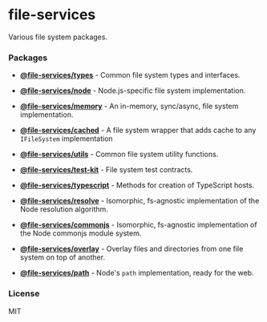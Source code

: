 # file-services

Various file system packages.

### Packages

- **[@file-services/types](./packages/types)** - Common file system types and interfaces.

- **[@file-services/node](./packages/node)** - Node.js-specific file system implementation.

- **[@file-services/memory](./packages/memory)** - An in-memory, sync/async, file system implementation.

- **[@file-services/cached](./packages/cached)** - A file system wrapper that adds cache to any `IFileSystem` implementation

- **[@file-services/utils](./packages/utils)** - Common file system utility functions.

- **[@file-services/test-kit](./packages/test-kit)** - File system test contracts.

- **[@file-services/typescript](./packages/typescript)** - Methods for creation of TypeScript hosts.

- **[@file-services/resolve](./packages/resolve)** - Isomorphic, fs-agnostic implementation of the Node resolution algorithm.

- **[@file-services/commonjs](./packages/commonjs)** - Isomorphic, fs-agnostic implementation of the Node commonjs module system.

- **[@file-services/overlay](./packages/overlay)** - Overlay files and directories from one file system on top of another.

- **[@file-services/path](./packages/path)** - Node's `path` implementation, ready for the web.

### License

MIT
